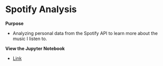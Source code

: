 # Spotify Analysis

**Purpose**
* Analyzing personal data from the Spotify API to learn more about the music I listen to.



**View the Jupyter Notebook**
* <a href="https://nbviewer.jupyter.org/github/pinkdragon1000/Spotify-Analysis/blob/main/Spotify%20Analysis.ipynb">Link</a>
